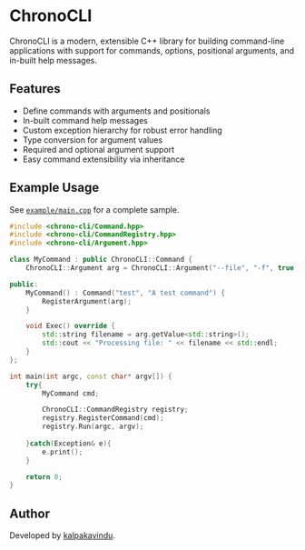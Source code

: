 # ChronoCLI

ChronoCLI is a modern, extensible C++ library for building command-line applications with support for commands, options, positional arguments, and in-built help messages.

## Features

- Define commands with arguments and positionals
- In-built command help messages
- Custom exception hierarchy for robust error handling
- Type conversion for argument values
- Required and optional argument support
- Easy command extensibility via inheritance

## Example Usage

See [`example/main.cpp`](example/main.cpp) for a complete sample.

```cpp
#include <chrono-cli/Command.hpp>
#include <chrono-cli/CommandRegistry.hpp>
#include <chrono-cli/Argument.hpp>

class MyCommand : public ChronoCLI::Command {
    ChronoCLI::Argument arg = ChronoCLI::Argument("--file", "-f", true, "Input file");

public:
    MyCommand() : Command("test", "A test command") {
        RegisterArgument(arg);
    }

    void Exec() override {
        std::string filename = arg.getValue<std::string>();
        std::cout << "Processing file: " << filename << std::endl;
    }
};

int main(int argc, const char* argv[]) {
    try{
        MyCommand cmd;

        ChronoCLI::CommandRegistry registry;
        registry.RegisterCommand(cmd);
        registry.Run(argc, argv);
        
    }catch(Exception& e){
        e.print();
    }

    return 0;
}
```

## Author

Developed by [kalpakavindu](https://kalpakavindu.vercel.app).
